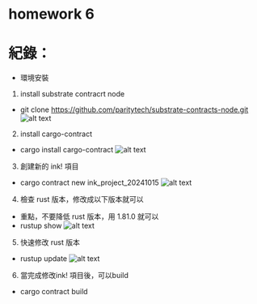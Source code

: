 # homework 6

# 紀錄：
* 環境安裝
1. install substrate contracrt node
* git clone https://github.com/paritytech/substrate-contracts-node.git
![alt text](https://github.com/MartinYeung5/substrate-advance-8-homework/blob/main/homework-6/677/0.png?raw=true)

2. install cargo-contract
* cargo install cargo-contract
![alt text](https://github.com/MartinYeung5/substrate-advance-8-homework/blob/main/homework-6/677/1.png?raw=true)

3. 創建新的 ink! 項目
* cargo contract new ink_project_20241015
![alt text](https://github.com/MartinYeung5/substrate-advance-8-homework/blob/main/homework-6/677/2.png?raw=true)

4. 檢查 rust 版本，修改成以下版本就可以
* 重點，不要降低 rust 版本，用 1.81.0 就可以
* rustup show
![alt text](https://github.com/MartinYeung5/substrate-advance-8-homework/blob/main/homework-6/677/3.png?raw=true)

5. 快速修改 rust 版本
* rustup update
![alt text](https://github.com/MartinYeung5/substrate-advance-8-homework/blob/main/homework-6/677/4.png?raw=true)

6. 當完成修改ink! 項目後，可以build
* cargo contract build